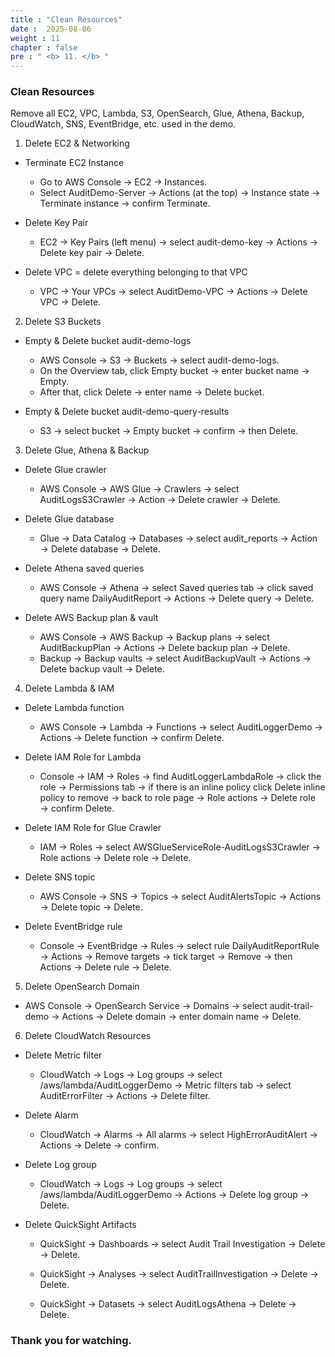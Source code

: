 ```yaml
---
title : "Clean Resources"
date :  2025-08-06
weight : 11
chapter : false
pre : " <b> 11. </b> "
---
```

### Clean Resources
Remove all EC2, VPC, Lambda, S3, OpenSearch, Glue, Athena, Backup, CloudWatch, SNS, EventBridge, etc. used in the demo.

1. Delete EC2 & Networking
-   Terminate EC2 Instance
    + Go to AWS Console → EC2 → Instances.
    + Select AuditDemo-Server → Actions (at the top) → Instance state → Terminate instance → confirm Terminate.

-   Delete Key Pair
    + EC2 → Key Pairs (left menu) → select audit-demo-key → Actions → Delete key pair → Delete.

-   Delete VPC = delete everything belonging to that VPC
    + VPC → Your VPCs → select AuditDemo-VPC → Actions → Delete VPC → Delete.

2. Delete S3 Buckets

- Empty & Delete bucket audit-demo-logs
    + AWS Console → S3 → Buckets → select audit-demo-logs.
    + On the Overview tab, click Empty bucket → enter bucket name → Empty.
    + After that, click Delete → enter name → Delete bucket.

- Empty & Delete bucket audit-demo-query-results
    + S3 → select bucket → Empty bucket → confirm → then Delete.

3. Delete Glue, Athena & Backup

- Delete Glue crawler
    + AWS Console → AWS Glue → Crawlers → select AuditLogsS3Crawler → Action → Delete crawler → Delete.

- Delete Glue database
    + Glue → Data Catalog → Databases → select audit_reports → Action → Delete database → Delete.

- Delete Athena saved queries
    + AWS Console → Athena → select Saved queries tab → click saved query name DailyAuditReport → Actions → Delete query → Delete.

- Delete AWS Backup plan & vault
    + AWS Console → AWS Backup → Backup plans → select AuditBackupPlan → Actions → Delete backup plan → Delete.
    + Backup → Backup vaults → select AuditBackupVault → Actions → Delete backup vault → Delete.

4. Delete Lambda & IAM

- Delete Lambda function
    + AWS Console → Lambda → Functions → select AuditLoggerDemo → Actions → Delete function → confirm Delete.

- Delete IAM Role for Lambda
    + Console → IAM → Roles → find AuditLoggerLambdaRole → click the role → Permissions tab → if there is an inline policy click Delete inline policy to remove → back to role page → Role actions → Delete role → confirm Delete.

- Delete IAM Role for Glue Crawler
    + IAM → Roles → select AWSGlueServiceRole-AuditLogsS3Crawler → Role actions → Delete role → Delete.

- Delete SNS topic
    + AWS Console → SNS → Topics → select AuditAlertsTopic → Actions → Delete topic → Delete.

- Delete EventBridge rule
    + Console → EventBridge → Rules → select rule DailyAuditReportRule → Actions → Remove targets → tick target → Remove → then Actions → Delete rule → Delete.

5. Delete OpenSearch Domain

- AWS Console → OpenSearch Service → Domains → select audit-trail-demo → Actions → Delete domain → enter domain name → Delete.

6. Delete CloudWatch Resources

- Delete Metric filter
    + CloudWatch → Logs → Log groups → select /aws/lambda/AuditLoggerDemo → Metric filters tab → select AuditErrorFilter → Actions → Delete filter.

- Delete Alarm
    + CloudWatch → Alarms → All alarms → select HighErrorAuditAlert → Actions → Delete → confirm.

- Delete Log group
    + CloudWatch → Logs → Log groups → select /aws/lambda/AuditLoggerDemo → Actions → Delete log group → Delete.

- Delete QuickSight Artifacts
    + QuickSight → Dashboards → select Audit Trail Investigation → Delete → Delete.

    + QuickSight → Analyses → select AuditTrailInvestigation → Delete → Delete.

    + QuickSight → Datasets → select AuditLogsAthena → Delete → Delete.

### Thank you for watching.